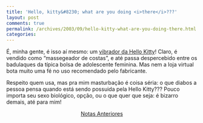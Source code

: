```yaml
---
title: 'Hello, kitty&#8230; what are you doing <i>there</i>???'
layout: post
comments: true
permalink: /archives/2003/09/hello-kitty-what-are-you-doing-there.html
categories:
---
```

É, minha gente, é isso aí mesmo: um <a href="http://www.jlist.com/cgi-bin/shop.cgi?function=product.display&#038;id=44870" >vibrador da Hello Kitty</a>! Claro, é vendido como &#8220;massegeador de costas&#8221;, e até passa despercebido entre os badulaques da típica bolsa de adolescente feminina. Mas nem a loja virtual bota muito uma fé no uso recomendado pelo fabricante.

Respeito quem usa, mas pra mim masturbação é coisa séria: o que diabos a pessoa pensa quando está sendo possuida pela Hello Kitty??? Pouco importa seu sexo biológico, opção, ou o que quer que seja: é bizarro demais, até para mim! </tr> </table>


<noscript>
  <center>
    <a href="anteriores_noscript.php">Notas Anteriores</a>
  </center>
</noscript>